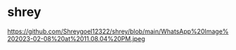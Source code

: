 # shrey
https://github.com/Shreygoel12322/shrey/blob/main/WhatsApp%20Image%202023-02-08%20at%2011.08.04%20PM.jpeg
